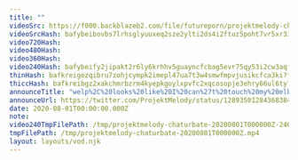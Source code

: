 ```yaml
---
title: ""
videoSrc: https://f000.backblazeb2.com/file/futureporn/projektmelody-chaturbate-2020-07-31.mp4
videoSrcHash: bafybeibovbs7lrhsglyuuxeq2sze2ylti2ds4i2ftuz5poht7vr5xr3i24
video720Hash: 
video480Hash: 
video360Hash: 
video240Hash: bafybeify2jipakt2r6ly6krhhv5guayncfcbag5evr75qy53i2cw3aqf5e?filename=projektmelody-chaturbate-20200801T000000Z-240p.mp4
thinHash: bafkreigezqibru7zohjcympk2imepl47ua7t3w4smwfmpvjusikcfca3ki?filename=20200801T000000Z_thin.jpg
thiccHash: bafkreibgz2xakchmrbzrm4kyepkgoylxpvfc2xqcosopje3ehry66ul6ty?filename=20200801T000000Z_thicc.jpg
announceTitle: "welp%2C%20looks%20like%20I%20can%27t%20touch%20my%20elbows%20behind%20my%20back%20lol"
announceUrl: https://twitter.com/ProjektMelody/status/1289350128436838400
date: 2020-08-01T00:00:00.000Z
note: 
video240TmpFilePath: /tmp/projektmelody-chaturbate-20200801T000000Z-240p.mp4
tmpFilePath: /tmp/projektmelody-chaturbate-20200801T000000Z.mp4
layout: layouts/vod.njk
---
```

